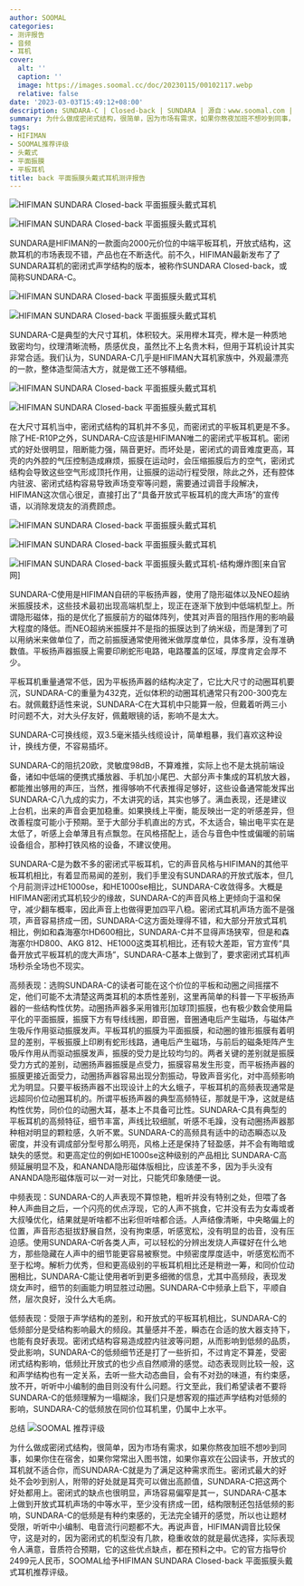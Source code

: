 ```yaml
---
author: SOOMAL
categories:
- 测评报告
- 音频
- 耳机
cover:
  alt: ''
  caption: ''
  image: https://images.soomal.cc/doc/20230115/00102117.webp
  relative: false
date: '2023-03-03T15:49:12+08:00'
description: SUNDARA-C | Closed-back | SUNDARA | 源自：www.soomal.com | 版权：原创 |  平均/总评分：08.50/51
summary: 为什么做成密闭式结构，很简单，因为市场有需求，如果你熬夜加班不想吵到同事，如果你住在宿舍，如果你常常出入图书馆开放式的耳机就不适合你，而SUNDARA-C就是为了满足这种需求而生。密闭式最大的好处不会吵到别人，附带的好处就是耳壳可以做出高颜值，SUNDARA-C把这两个好处都用上。密闭式的缺点也很明显…
tags:
- HIFIMAN
- SOOMAL推荐评级
- 头戴式
- 平面振膜
- 平板耳机
title: back 平面振膜头戴式耳机测评报告
---
```


![HIFIMAN SUNDARA Closed-back 平面振膜头戴式耳机](https://images.soomal.cc/doc/20230115/00102117_01.webp)



![HIFIMAN SUNDARA Closed-back 平面振膜头戴式耳机](https://images.soomal.cc/doc/20230115/00102118_01.webp)



SUNDARA是HIFIMAN的一款面向2000元价位的中端平板耳机，开放式结构，这款耳机的市场表现不错，产品也在不断迭代。前不久，HIFIMAN最新发布了了SUNDARA耳机的密闭式声学结构的版本，被称作SUNDARA Closed-back，或简称SUNDARA-C。



![HIFIMAN SUNDARA Closed-back 平面振膜头戴式耳机](https://images.soomal.cc/doc/20230115/00102120_01.webp)



![HIFIMAN SUNDARA Closed-back 平面振膜头戴式耳机](https://images.soomal.cc/doc/20230115/00102121_01.webp)



SUNDARA-C是典型的大尺寸耳机，体积较大。采用榉木耳壳，榉木是一种质地致密均匀，纹理清晰流畅，质感优良，虽然比不上名贵木料，但用于耳机设计其实非常合适。我们认为，SUNDARA-C几乎是HIFIMAN大耳机家族中，外观最漂亮的一款，整体造型简洁大方，就是做工还不够精细。



![HIFIMAN SUNDARA Closed-back 平面振膜头戴式耳机](https://images.soomal.cc/doc/20230115/00102125_01.webp)



![HIFIMAN SUNDARA Closed-back 平面振膜头戴式耳机](https://images.soomal.cc/doc/20230115/00102126_01.webp)



在大尺寸耳机当中，密闭式结构的耳机并不多见，而密闭式的平板耳机更是不多。除了HE-R10P之外，SUNDARA-C应该是HIFIMAN唯二的密闭式平板耳机。密闭式的好处很明显，阻断能力强，隔音更好。而坏处是，密闭式的调音难度更高，耳壳的内外腔的气压控制造成麻烦，振膜在运动时，会压缩振膜后方的空气，密闭式结构会导致这些空气形成顶托作用，让振膜的运动行程受限，除此之外，还有腔体内驻波、密闭式结构容易导致声场变窄等问题，需要通过调音手段解决，HIFIMAN这次信心很足，直接打出了“具备开放式平板耳机的庞大声场”的宣传语，以消除发烧友的消费顾虑。



![HIFIMAN SUNDARA Closed-back 平面振膜头戴式耳机](https://images.soomal.cc/doc/20230115/00102127_01.webp)



![HIFIMAN SUNDARA Closed-back 平面振膜头戴式耳机](https://images.soomal.cc/doc/20230115/00102122_01.webp)



![HIFIMAN SUNDARA Closed-back 平面振膜头戴式耳机-结构爆炸图[来自官网]](https://images.soomal.cc/doc/20230302/00102537.webp)



SUNDARA-C使用是HIFIMAN自研的平板扬声器，使用了隐形磁体以及NEO超纳米振膜技术，这些技术最初出现高端机型上，现正在逐渐下放到中低端机型上。所谓隐形磁体，指的是优化了振膜前方的磁体阵列，使其对声音的阻挡作用的影响最大程度的降低。而NEO超纳米振膜并不是指的振膜达到了纳米级，而是薄到了可以用纳米来做单位了，而之前振膜通常使用微米做厚度单位，具体多厚，没有准确数值。平板扬声器振膜上需要印刷蛇形电路，电路覆盖的区域，厚度肯定会厚不少。

平板耳机重量通常不低，因为平板扬声器的结构决定了，它比大尺寸的动圈耳机要沉，SUNDARA-C的重量为432克，近似体积的动圈耳机通常只有200-300克左右。就佩戴舒适性来说，SUNDARA-C在大耳机中只能算一般，但戴着听两三小时问题不大，对大头仔友好，佩戴眼镜的话，影响不是太大。

SUNDARA-C可换线缆，双3.5毫米插头线缆设计，简单粗暴，我们喜欢这种设计，换线方便，不容易插坏。

SUNDARA-C的阻抗20欧，灵敏度98dB，不算难推，实际上也不是太挑前端设备，诸如中低端的便携式播放器、手机加小尾巴、大部分声卡集成的耳机放大器，都能推出够用的声压，当然，推得够响不代表推得足够好，这些设备通常能发挥出SUNDARA-C八九成的实力，不太讲究的话，其实也够了。满血表现，还是建议上台机，出来的声音会更加稳重。如果换线上平衡，能反映出一定的听感差异，但改善程度可能小于预期。至于大部分手机直出的方式，不太适合，输出电平实在是太低了，听感上会单薄且有点飘忽。在风格搭配上，适合与音色中性或偏暖的前端设备组合，那种打铁风格的设备，不建议使用。

SUNDARA-C是为数不多的密闭式平板耳机，它的声音风格与HIFIMAN的其他平板耳机相比，有着显而易闻的差别，我们手里没有SUNDARA的开放式版本，但几个月前测评过HE1000se，和HE1000se相比，SUNDARA-C收敛得多。大概是HIFIMAN密闭式耳机较少的缘故，SUNDARA-C的声音风格上更倾向于温和保守，减少翻车概率，因此声音上也做得更加四平八稳。密闭式耳机声场方面不是强项，声音容易挤成一团，SUNDARA-C这方面处理得不错，和大部分开放式耳机相比，例如和森海塞尔HD600相比，SUNDARA-C并不显得声场狭窄，但是和森海塞尔HD800、AKG 812、HE1000这类耳机相比，还有较大差距，官方宣传“具备开放式平板耳机的庞大声场”，SUNDARA-C基本上做到了，要求密闭式耳机声场秒杀全场也不现实。

高频表现：选购SUNDARA-C的读者可能在这个价位的平板和动圈之间摇摆不定，他们可能不太清楚这两类耳机的本质性差别，这里再简单的科普一下平板扬声器的一些结构性优势。动圈扬声器多采用锥形[加球顶]振膜，也有极少数会使用扁平化的平面振膜，振膜下方有导线线圈，即音圈，音圈通电后产生磁场，与磁体产生吸斥作用驱动振膜发声。平板耳机的振膜为平面振膜，和动圈的锥形振膜有着明显的差别，平板振膜上印刷有蛇形线路，通电后产生磁场，与前后的磁条矩阵产生吸斥作用从而驱动振膜发声，振膜的受力是比较均匀的。两者关键的差别就是振膜受力方式的差别，动圈扬声器振膜是点受力，振膜容易发生形变，而平板扬声器的振膜更接近面受力，动圈扬声器容易出现分割振动，导致声音劣化，对中高频影响尤为明显。只要平板扬声器不出现设计上的大幺蛾子，平板耳机的高频表现通常是远超同价位动圈耳机的。所谓平板扬声器的典型高频特征，那就是干净，这就是结构性优势，同价位的动圈大耳，基本上不具备可比性。SUNDARA-C具有典型的平板耳机的高频特征，细节丰富，声线比较细腻，听感不毛躁，没有动圈扬声器那种相对明显的颗粒感，久听不累。SUNDARA-C的高频具有适中的动态瞬态以及密度，并没有调成部分型号那么明亮，风格上还是保持了轻盈感，并不会有晦暗或缺失的感觉。和更高定位的例如HE1000se这种级别的产品相比 SUNDARA-C高频延展明显不及，和ANANDA隐形磁体版相比，应该差不多，因为手头没有ANANDA隐形磁体版可以一对一对比，只能凭印象随便一说。

中频表现：SUNDARA-C的人声表现不算惊艳，粗听并没有特别之处，但喂了各种人声曲目之后，一个闪亮的优点浮现，它的人声不挑食，它并没有去为女毒或者大叔嗓优化，结果就是听啥都不出彩但听啥都合适。人声结像清晰，中央略偏上的位置，声音形态挺拔舒展自然，没有拘束感，听感宽松，没有明显的齿音，没有压迫感。使用SUNDARA-C听各类人声，可以轻松的分辨出发烧人声碟好在什么地方，那些隐藏在人声中的细节能更容易被察觉。中频密度厚度适中，听感宽松而不至于松垮。解析力优秀，但和更高级别的平板耳机相比还是稍逊一筹，和同价位动圈相比，SUNDARA-C能让使用者听到更多细微的信息，尤其中高频段，表现发烧女声时，细节的刻画能力明显胜过动圈。SUNDARA-C中频承上启下，平顺自然，层次良好，没什么大毛病。

低频表现：受限于声学结构的差别，和开放式的平板耳机相比，SUNDARA-C的低频部分是受结构影响最大的频段。其量感并不差，瞬态在合适的放大器支持下，也能有良好表现。密闭式结构容易造成腔内驻波等问题，从而影响到低频的品质，受此影响，SUNDARA-C的低频细节还是打了一些折扣，不过肯定不算差，受密闭式结构影响，低频比开放式的也少点自然顺滑的感觉。动态表现则比较一般，这和声学结构也有一定关系，去听一些大动态曲目，会有不对劲的味道，有约束感，放不开，听听中小编制的曲目则没有什么问题。行文至此，我们希望读者不要将SUNDARA-C的低频理解为一塌糊涂，我们只是想客观的描述声学结构对低频的影响，SUNDARA-C的低频放在同价位耳机里，仍属中上水平。

总结
![SOOMAL 推荐评级](https://images.soomal.cc/doc/20210514/00094238.webp)




为什么做成密闭式结构，很简单，因为市场有需求，如果你熬夜加班不想吵到同事，如果你住在宿舍，如果你常常出入图书馆，如果你喜欢在公园读书，开放式的耳机就不适合你，而SUNDARA-C就是为了满足这种需求而生。密闭式最大的好处不会吵到别人，附带的好处就是耳壳可以做出高颜值，SUNDARA-C把这两个好处都用上。密闭式的缺点也很明显，声场容易偏窄是其一，SUNDARA-C基本上做到开放式耳机声场的中等水平，至少没有挤成一团，结构限制还包括低频的影响，SUNDARA-C的低频是有种约束感的，无法完全铺开的感觉，所以也让题材受限，听听中小编制、电音流行问题都不大。再说声音，HIFIMAN调音比较保守，这是对的，因为密闭式的机型没有几款，稳重收敛的就是最优选择，实际表现令人满意，音质符合预期，它的这些优点缺点，都在预料之中。它的官方指导价2499元人民币，SOOMAL给予HIFIMAN SUNDARA Closed-back 平面振膜头戴式耳机推荐评级。